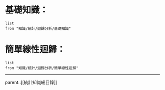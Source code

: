 # 基礎知識：
```dataview
list
from "知識/統計/迴歸分析/基礎知識"
```
# 簡單線性迴歸：
```dataview
list
from "知識/統計/迴歸分析/簡單線性迴歸"
```
- - -
parent::[[統計知識總目錄]]